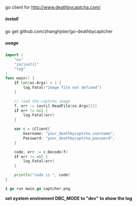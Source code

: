 go client for <http://www.deathbycaptcha.com/>

##### install 

go get github.com/zhanghjster/go-deathbycaptcher

##### usage

```go
import (
	"os"
	"io/ioutil"
	"log"
)
func main() {
	if len(os.Args) < 1 {
		log.Fatal("image file not defined")
	}

  	// read the captcha image
	f, err := ioutil.ReadFile(os.Args[1])
	if err != nil {
		log.Fatal(err)
	}

	var c = &Client{
		Username: "your_deathbycaptcha_username",
		Password: "your_deathbycaptcha_password",
	}

	code, err := c.Decode(f)
	if err != nil {
		log.Fatal(err)
	}

	println("code is ", code)
}

$ go run main.go captcher.png 
```

**set system enviroment DBC_MODE to "dev" to show the log**







